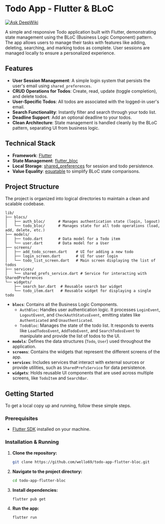 # Todo App - Flutter & BLoC
[![Ask DeepWiki](https://devin.ai/assets/askdeepwiki.png)](https://deepwiki.com/Wello69/todo-app-flutter-bloc)

A simple and responsive Todo application built with Flutter, demonstrating state management using the BLoC (Business Logic Component) pattern. The app allows users to manage their tasks with features like adding, deleting, searching, and marking todos as complete. User sessions are managed locally to ensure a personalized experience.

## Features

-   **User Session Management**: A simple login system that persists the user's email using `shared_preferences`.
-   **CRUD Operations for Todos**: Create, read, update (toggle completion), and delete todos.
-   **User-Specific Todos**: All todos are associated with the logged-in user's email.
-   **Search Functionality**: Instantly filter and search through your todo list.
-   **Deadline Support**: Add an optional deadline to your todos.
-   **Clean Architecture**: State management is handled cleanly by the BLoC pattern, separating UI from business logic.

## Technical Stack

-   **Framework**: [Flutter](https://flutter.dev/)
-   **State Management**: [flutter_bloc](https://pub.dev/packages/flutter_bloc)
-   **Local Storage**: [shared_preferences](https://pub.dev/packages/shared_preferences) for session and todo persistence.
-   **Value Equality**: [equatable](https://pub.dev/packages/equatable) to simplify BLoC state comparisons.

## Project Structure

The project is organized into logical directories to maintain a clean and scalable codebase.

```
lib/
├── blocs/
│   ├── auth_bloc/      # Manages authentication state (login, logout)
│   └── todo_bloc/      # Manages state for all todo operations (load, add, delete, etc.)
├── models/
│   ├── todo.dart       # Data model for a Todo item
│   └── user.dart       # Data model for a User
├── screens/
│   ├── add_todo_screen.dart    # UI for adding a new todo
│   ├── login_screen.dart       # UI for user login
│   └── todo_list_screen.dart   # Main screen displaying the list of todos
├── services/
│   └── shared_prefs_service.dart # Service for interacting with SharedPreferences
└── widgets/
    ├── search_bar.dart  # Reusable search bar widget
    └── todo_item.dart   # Reusable widget for displaying a single todo
```

-   **`blocs`**: Contains all the Business Logic Components.
    -   `AuthBloc`: Handles user authentication logic. It processes `LoginEvent`, `LogoutEvent`, and `CheckAuthStatusEvent`, emitting states like `Authenticated` and `Unauthenticated`.
    -   `TodoBloc`: Manages the state of the todo list. It responds to events like `LoadTodosEvent`, `AddTodoEvent`, and `SearchTodosEvent` to manipulate and provide the list of todos to the UI.
-   **`models`**: Defines the data structures (`Todo`, `User`) used throughout the application.
-   **`screens`**: Contains the widgets that represent the different screens of the app.
-   **`services`**: Includes services that interact with external sources or provide utilities, such as `SharedPrefsService` for data persistence.
-   **`widgets`**: Holds reusable UI components that are used across multiple screens, like `TodoItem` and `SearchBar`.

## Getting Started

To get a local copy up and running, follow these simple steps.

### Prerequisites

-   [Flutter SDK](https://docs.flutter.dev/get-started/install) installed on your machine.

### Installation & Running

1.  **Clone the repository:**
    ```sh
    git clone https://github.com/wello69/todo-app-flutter-bloc.git
    ```
2.  **Navigate to the project directory:**
    ```sh
    cd todo-app-flutter-bloc
    ```
3.  **Install dependencies:**
    ```sh
    flutter pub get
    ```
4.  **Run the app:**
    ```sh
    flutter run
